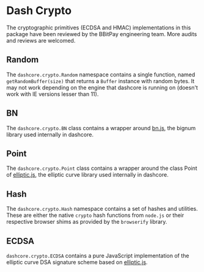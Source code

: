 # Dash Crypto
The cryptographic primitives (ECDSA and HMAC) implementations in this package have been reviewed by the BBitPay engineering team. More audits and reviews are welcomed.

## Random
The `dashcore.crypto.Random` namespace contains a single function, named `getRandomBuffer(size)` that returns a `Buffer` instance with random bytes. It may not work depending on the engine that dashcore is running on (doesn't work with IE versions lesser than 11).

## BN
The `dashcore.crypto.BN` class contains a wrapper around [bn.js](https://github.com/indutny/bn.js), the bignum library used internally in dashcore.

## Point
The `dashcore.crypto.Point` class contains a wrapper around the class Point of [elliptic.js](https://github.com/indutny/elliptic), the elliptic curve library used internally in dashcore.

## Hash
The `dashcore.crypto.Hash` namespace contains a set of hashes and utilities. These are either the native `crypto` hash functions from `node.js` or their respective browser shims as provided by the `browserify` library.

## ECDSA
`dashcore.crypto.ECDSA` contains a pure JavaScript implementation of the elliptic curve DSA signature scheme based on [elliptic.js](https://github.com/indutny/elliptic).
